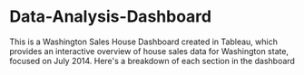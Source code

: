 # Data-Analysis-Dashboard
This is a Washington Sales House Dashboard created in Tableau, which provides an interactive overview of house sales data for Washington state, focused on July 2014. Here's a breakdown of each section in the dashboard
